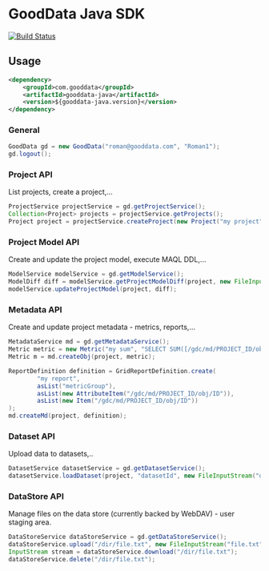 # GoodData Java SDK

[![Build Status](https://travis-ci.org/martiner/gooddata-java.png?branch=master)](https://travis-ci.org/martiner/gooddata-java)

## Usage

```xml
<dependency>
    <groupId>com.gooddata</groupId>
    <artifactId>gooddata-java</artifactId>
    <version>${gooddata-java.version}</version>
</dependency>
```

### General

```java
GoodData gd = new GoodData("roman@gooddata.com", "Roman1");
gd.logout();
```

### Project API

List projects, create a project,...
```java
ProjectService projectService = gd.getProjectService();
Collection<Project> projects = projectService.getProjects();
Project project = projectService.createProject(new Project("my project", "MyToken"));
```

### Project Model API

Create and update the project model, execute MAQL DDL,...

```java
ModelService modelService = gd.getModelService();
ModelDiff diff = modelService.getProjectModelDiff(project, new FileInputStream("model.json");
modelService.updateProjectModel(project, diff);
```

### Metadata API

Create and update project metadata - metrics, reports,...

```java
MetadataService md = gd.getMetadataService();
Metric metric = new Metric("my sum", "SELECT SUM([/gdc/md/PROJECT_ID/obj/ID])", "#,##0");
Metric m = md.createObj(project, metric);

ReportDefinition definition = GridReportDefinition.create(
        "my report",
        asList("metricGroup"),
        asList(new AttributeItem("/gdc/md/PROJECT_ID/obj/ID")),
        asList(new Item("/gdc/md/PROJECT_ID/obj/ID"))
);
md.createMd(project, definition);
```

### Dataset API

Upload data to datasets,..

```java
DatasetService datasetService = gd.getDatasetService();
datasetService.loadDataset(project, "datasetId", new FileInputStream("data.csv"));

```

### DataStore API

Manage files on the data store (currently backed by WebDAV) - user staging area.

```java
DataStoreService dataStoreService = gd.getDataStoreService();
dataStoreService.upload("/dir/file.txt", new FileInputStream("file.txt"));
InputStream stream = dataStoreService.download("/dir/file.txt");
dataStoreService.delete("/dir/file.txt");

```
